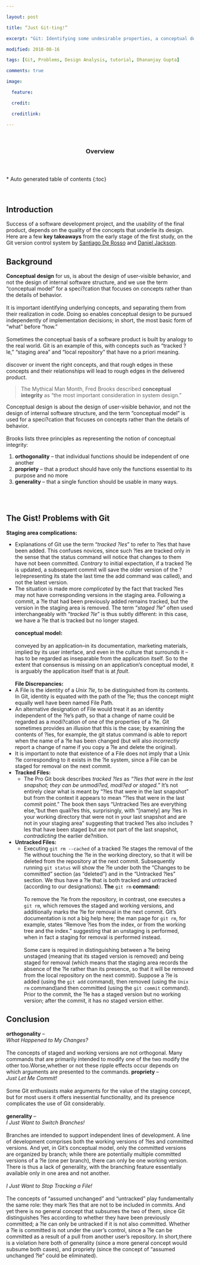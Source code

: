 ```yaml
---

layout: post

title: “Just Git-ting!”

excerpt: "Git: Identifying some undesirable properties, a conceptual design analysis "

modified: 2018-08-16

tags: [Git, Problems, Design Analysis, tutorial, Dhananjay Gupta]

comments: true

image:

  feature: 

  credit: 

  creditlink: 

---
```


 

<section id="table-of-contents" class="toc">
  <header>
    <h3>Overview</h3>
  </header>
<div id="drawer" markdown="1">
*  Auto generated table of contents
{:toc}
</div>
</section><!-- /#table-of-contents -->

 

Introduction
------------

Success of a software development project, and the usability of the final product, depends on the quality of the concepts that underlie its design. Here are a few **key takeaways** from the early stage of the first study, on the Git version control system by [Santiago De Rosso](https://spderosso.github.io/) and [Daniel Jackson](https://en.wikipedia.org/wiki/Daniel_Jackson_(computer_scientist)).

Background
----------

**Conceptual design** for us, is about the design of user-visible behavior, and not the design of internal software structure, and we use the term “conceptual model” for a speci?cation that focuses on concepts rather than the details of behavior. <br/><br/>
It is important identifying underlying concepts, and separating them from their realization in code. Doing so enables conceptual design to be pursued independently of implementation decisions; in short, the most basic form of “what” before “how.” <br/><br/>
Sometimes the conceptual basis of a software product is built by analogy to the real world. Git is an example of this, with concepts such as “tracked ?le,” “staging area” and “local repository” that have no a priori meaning. <br/><br/>
discover or invent the right concepts, and that rough edges in these concepts and their relationships will lead to rough edges in the delivered product.


>   The Mythical Man Month, Fred Brooks described **conceptual integrity** as “the most important consideration in system design.”


Conceptual design is about the design of user-visible behavior, and not the design of internal software structure, and the term “conceptual model” is used for a speci?cation that focuses on concepts rather than the details of behavior. <br/><br/>
Brooks lists three principles as representing the notion of conceptual integrity: 

1. **orthogonality** – that individual functions should be independent of one another
2. **propriety** – that a product should have only the functions essential to its purpose and no more
3. **generality** – that a single function should be usable in many ways.

<br/><br/>

The Gist! Problems with Git
---------------------------

**Staging area complications:**
- Explanations of Git use the term “*tracked ?les*” to refer to ?les that have been added. This confuses novices, since such ?les are tracked only in the sense that the status command will notice that changes to them have not been committed. *Contrary* to initial expectation, if a tracked ?le is updated, a subsequent commit will save the older version of the ?le(representing its state the last time the add command was called), and not the latest version.
- The situation is made more *complicated* by the fact that tracked ?les may not have corresponding versions in the staging area. Following a commit, a ?le that had been previously added remains tracked, but the version in the staging area is removed. The term “*staged ?le*” often used interchangeably with “*tracked ?le*” is thus subtly different: in this case, we have a ?le that is tracked but no longer staged. <br/><br/>
**conceptual model:** <br/><br/>
conveyed by an application–in its documentation, marketing materials, implied by its user interface, and even in the culture that surrounds it – has to be regarded as inseparable from the application itself. So to the extent that consensus is missing on an application’s conceptual model, it is arguably the application itself that is at *fault*. <br/><br/>
**File Discrepancies:**
- A File is the identity of a *Unix ?le*, to be distinguished from its contents. In Git, identity is equated with the path of the ?le; thus the concept might equally well have been named File Path.
- An alternative designation of File would treat it as an identity independent of the ?le’s path, so that a change of name could be regarded as a modi?cation of one of the properties of a ?le. Git sometimes provides an *illusion* that this is the case; by examining the contents of ?les, for example, the git status command is able to report when the name of a ?le has been changed (but will also *incorrectly* report a change of name if you copy a ?le and delete the original).
- It is important to note that existence of a File does not imply that a Unix ?le corresponding to it exists in the ?le system, since a File can be staged for removal on the next commit.
- **Tracked Files:**
  + The Pro Git book describes *tracked ?les* as *“?les that were in the last snapshot; they can be unmodi?ed, modi?ed or staged.”* It’s not entirely clear what is meant by “?les that were in the last snapshot” but from the context it appears to mean “?les that were in the last commit point.” The book then says “Untracked ?les are everything else,”but then quali?es this, surprisingly, with “[namely] any ?les in your working directory that were not in your last snapshot and are not in your staging area” suggesting that tracked ?les also includes ?les that have been staged but are not part of the last snapshot, *contradicting* the earlier de?nition.
- **Untracked Files:**
  + Executing `git rm --cached` of a tracked ?le stages the removal of the ?le without touching the ?le in the working directory, so that it will be deleted from the repository at the next commit. Subsequently running `git status` will show the ?le under both the “Changes to be committed” section (as “deleted”) and in the “Untracked ?les” section. We thus have a ?le that is both tracked and untracked (according to our designations).
**The** `git rm` **command:** <br/><br/>
To remove the ?le from the repository, in contrast, one executes a `git rm`, which removes the staged and working versions, and additionally marks the ?le for removal in the next commit. Git’s documentation is not a big help here; the man page for `git rm`, for example, states “Remove ?les from the index, or from the working tree and the index.” suggesting that an unstaging is performed, when in fact a staging for removal is performed instead. <br/><br/>
Some care is required in distinguishing between a ?le being unstaged (meaning that its staged version is removed) and being staged for removal (which means that the staging area records the absence of the ?le rather than its presence, so that it will be removed from the local repository on the next commit). Suppose a ?le is added (using the `git add` command), then removed (using the `Unix rm` command)and then committed (using the `git commit` command). Prior to the commit, the ?le has a staged version but no working version; after the commit, it has no staged version either.      

Conclusion
----------

**orthogonality** – <br/>
*What Happened to My Changes?* <br/><br/>
The concepts of staged and working versions are not orthogonal. Many commands that are primarily intended to modify one of the two modify the other too.Worse,whether or not these ripple effects occur depends on which arguments are presented to the commands. 
**propriety** – <br/> 
*Just Let Me Commit!* <br/><br/> 
Some Git enthusiasts make arguments for the value of the staging concept, but for most users it offers inessential functionality, and its presence complicates the use of Git considerably. <br/><br/>
**generality** – <br/>
*I Just Want to Switch Branches!* <br/><br/>
Branches are intended to support independent lines of development. A line of development comprises both the working versions of ?les and committed versions. And yet, in Git’s conceptual model, only the committed versions are organized by branch; while there are potentially multiple committed versions of a ?le (one per branch), there can only be one working version. There is thus a lack of generality, with the branching feature essentially available only in one area and not another. <br/><br/> 
*I Just Want to Stop Tracking a File!* <br/><br/>
The concepts of “assumed unchanged” and “untracked” play fundamentally the same role: they mark ?les that are not to be included in commits. And yet there is no general concept that subsumes the two of them, since Git distinguishes ?les according to whether they have been previously committed; a ?le can only be untracked if it is not also committed. Whether a ?le is committed is not under the user’s control, since a ?le can be committed as a result of a pull from another user’s repository. In short,there is a violation here both of generality (since a more general concept would subsume both cases), and propriety (since the concept of “assumed unchanged ?le” could be eliminated).
